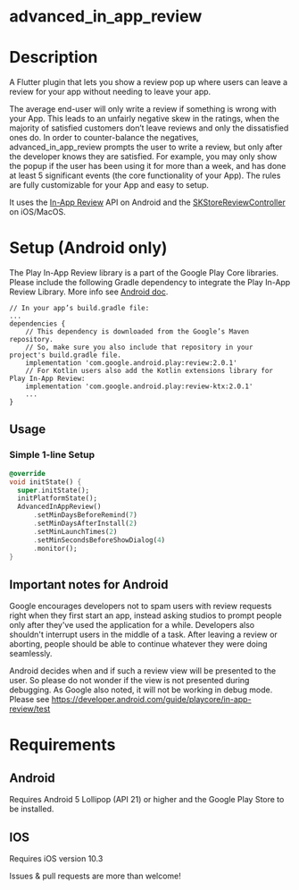 # advanced_in_app_review

# Description
A Flutter plugin that lets you show a review pop up where users can leave a review for your app without needing to leave your app.

The average end-user will only write a review if something is wrong with your App. This leads to an unfairly negative skew in the ratings, when the majority of satisfied customers don’t leave reviews and only the dissatisfied ones do. In order to counter-balance the negatives, advanced_in_app_review prompts the user to write a review, but only after the developer knows they are satisfied. For example, you may only show the popup if the user has been using it for more than a week, and has done at least 5 significant events (the core functionality of your App). The rules are fully customizable for your App and easy to setup.

It uses the [In-App Review](https://developer.android.com/guide/playcore/in-app-review) API on Android and the [SKStoreReviewController](https://developer.apple.com/documentation/storekit/skstorereviewcontroller) on iOS/MacOS.

# Setup (Android only)

The Play In-App Review library is a part of the Google Play Core libraries. Please include the following Gradle dependency to integrate the Play In-App Review Library. More info see [Android doc](https://developer.android.com/guide/playcore/in-app-review/kotlin-java).

 ```
 // In your app’s build.gradle file:
 ...
 dependencies {
     // This dependency is downloaded from the Google’s Maven repository.
     // So, make sure you also include that repository in your project's build.gradle file.
     implementation 'com.google.android.play:review:2.0.1'
     // For Kotlin users also add the Kotlin extensions library for Play In-App Review:
     implementation 'com.google.android.play:review-ktx:2.0.1'
     ...
 }
 ```

## Usage

### Simple 1-line Setup

```dart
@override
void initState() {
  super.initState();
  initPlatformState();
  AdvancedInAppReview()
      .setMinDaysBeforeRemind(7)
      .setMinDaysAfterInstall(2)
      .setMinLaunchTimes(2)
      .setMinSecondsBeforeShowDialog(4)
      .monitor();
}
```

## Important notes for Android

Google encourages developers not to spam users with review requests right when they first start an app, instead asking studios to prompt people only after they've used the application for a while. Developers also shouldn't interrupt users in the middle of a task. After leaving a review or aborting, people should be able to continue whatever they were doing seamlessly.

Android decides when and if such a review view will be presented to the user. So please do not wonder if the view is not presented during debugging. As Google also noted, it will not be working in debug mode. Please see https://developer.android.com/guide/playcore/in-app-review/test

# Requirements
## Android
Requires Android 5 Lollipop (API 21) or higher and the Google Play Store to be installed.
## IOS
Requires iOS version 10.3

Issues & pull requests are more than welcome!
